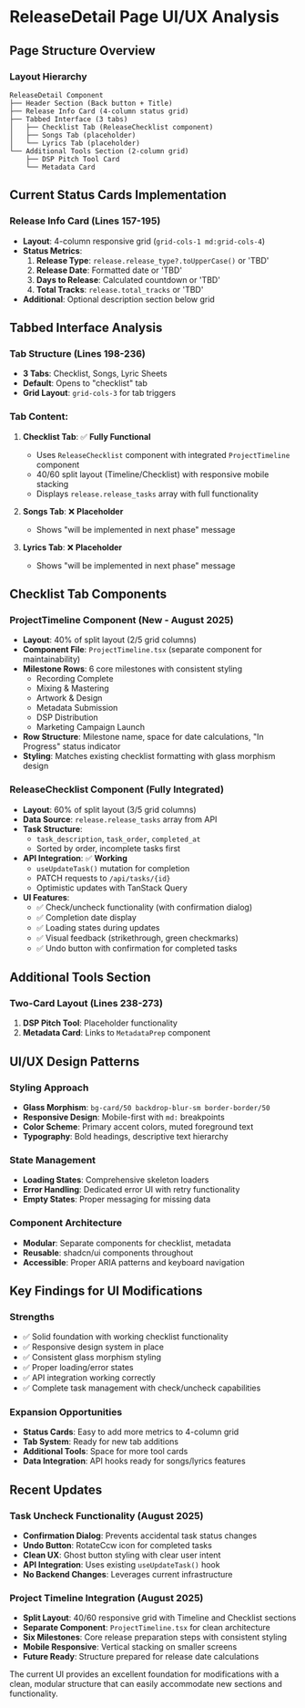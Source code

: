 # ReleaseDetail Page UI/UX Analysis

## **Page Structure Overview**

### **Layout Hierarchy**
```
ReleaseDetail Component
├── Header Section (Back button + Title)
├── Release Info Card (4-column status grid)
├── Tabbed Interface (3 tabs)
│   ├── Checklist Tab (ReleaseChecklist component)
│   ├── Songs Tab (placeholder)
│   └── Lyrics Tab (placeholder)
└── Additional Tools Section (2-column grid)
    ├── DSP Pitch Tool Card
    └── Metadata Card
```

## **Current Status Cards Implementation**

### **Release Info Card** (Lines 157-195)
- **Layout**: 4-column responsive grid (`grid-cols-1 md:grid-cols-4`)
- **Status Metrics**:
  1. **Release Type**: `release.release_type?.toUpperCase()` or 'TBD'
  2. **Release Date**: Formatted date or 'TBD'
  3. **Days to Release**: Calculated countdown or 'TBD'
  4. **Total Tracks**: `release.total_tracks` or 'TBD'
- **Additional**: Optional description section below grid

## **Tabbed Interface Analysis**

### **Tab Structure** (Lines 198-236)
- **3 Tabs**: Checklist, Songs, Lyric Sheets
- **Default**: Opens to "checklist" tab
- **Grid Layout**: `grid-cols-3` for tab triggers

### **Tab Content**:
1. **Checklist Tab**: ✅ **Fully Functional**
   - Uses `ReleaseChecklist` component with integrated `ProjectTimeline` component
   - 40/60 split layout (Timeline/Checklist) with responsive mobile stacking
   - Displays `release.release_tasks` array with full functionality
   
2. **Songs Tab**: ❌ **Placeholder**
   - Shows "will be implemented in next phase" message
   
3. **Lyrics Tab**: ❌ **Placeholder**
   - Shows "will be implemented in next phase" message

## **Checklist Tab Components**

### **ProjectTimeline Component** (New - August 2025)
- **Layout**: 40% of split layout (2/5 grid columns)
- **Component File**: `ProjectTimeline.tsx` (separate component for maintainability)
- **Milestone Rows**: 6 core milestones with consistent styling
  - Recording Complete
  - Mixing & Mastering
  - Artwork & Design
  - Metadata Submission
  - DSP Distribution
  - Marketing Campaign Launch
- **Row Structure**: Milestone name, space for date calculations, "In Progress" status indicator
- **Styling**: Matches existing checklist formatting with glass morphism design

### **ReleaseChecklist Component** (Fully Integrated)
- **Layout**: 60% of split layout (3/5 grid columns)
- **Data Source**: `release.release_tasks` array from API
- **Task Structure**: 
  - `task_description`, `task_order`, `completed_at`
  - Sorted by order, incomplete tasks first
- **API Integration**: ✅ **Working**
  - `useUpdateTask()` mutation for completion
  - PATCH requests to `/api/tasks/{id}`
  - Optimistic updates with TanStack Query
- **UI Features**:
  - ✅ Check/uncheck functionality (with confirmation dialog)
  - ✅ Completion date display
  - ✅ Loading states during updates
  - ✅ Visual feedback (strikethrough, green checkmarks)
  - ✅ Undo button with confirmation for completed tasks

## **Additional Tools Section**

### **Two-Card Layout** (Lines 238-273)
1. **DSP Pitch Tool**: Placeholder functionality
2. **Metadata Card**: Links to `MetadataPrep` component

## **UI/UX Design Patterns**

### **Styling Approach**
- **Glass Morphism**: `bg-card/50 backdrop-blur-sm border-border/50`
- **Responsive Design**: Mobile-first with `md:` breakpoints
- **Color Scheme**: Primary accent colors, muted foreground text
- **Typography**: Bold headings, descriptive text hierarchy

### **State Management**
- **Loading States**: Comprehensive skeleton loaders
- **Error Handling**: Dedicated error UI with retry functionality
- **Empty States**: Proper messaging for missing data

### **Component Architecture**
- **Modular**: Separate components for checklist, metadata
- **Reusable**: shadcn/ui components throughout
- **Accessible**: Proper ARIA patterns and keyboard navigation

## **Key Findings for UI Modifications**

### **Strengths**
- ✅ Solid foundation with working checklist functionality
- ✅ Responsive design system in place
- ✅ Consistent glass morphism styling
- ✅ Proper loading/error states
- ✅ API integration working correctly
- ✅ Complete task management with check/uncheck capabilities

### **Expansion Opportunities**
- **Status Cards**: Easy to add more metrics to 4-column grid
- **Tab System**: Ready for new tab additions
- **Additional Tools**: Space for more tool cards
- **Data Integration**: API hooks ready for songs/lyrics features

## **Recent Updates**

### **Task Uncheck Functionality** (August 2025)
- **Confirmation Dialog**: Prevents accidental task status changes
- **Undo Button**: RotateCcw icon for completed tasks
- **Clean UX**: Ghost button styling with clear user intent
- **API Integration**: Uses existing `useUpdateTask()` hook
- **No Backend Changes**: Leverages current infrastructure

### **Project Timeline Integration** (August 2025)
- **Split Layout**: 40/60 responsive grid with Timeline and Checklist sections
- **Separate Component**: `ProjectTimeline.tsx` for clean architecture
- **Six Milestones**: Core release preparation steps with consistent styling
- **Mobile Responsive**: Vertical stacking on smaller screens
- **Future Ready**: Structure prepared for release date calculations

The current UI provides an excellent foundation for modifications with a clean, modular structure that can easily accommodate new sections and functionality.